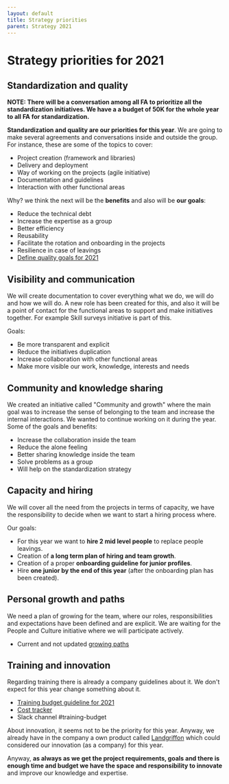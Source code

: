 ```yaml
---
layout: default
title: Strategy priorities
parent: Strategy 2021
---
```


# Strategy priorities for 2021

## Standardization and quality

**NOTE: There will be a conversation among all FA to prioritize all the standardization initiatives. We have a a budget of 50K for the whole year to all FA for standardization.**

**Standardization and quality are our priorities for this year**. We are going to make several agreements and conversations inside and outside the group. For instance, these are some of the topics to cover:

* Project creation (framework and libraries)
* Delivery and deployment
* Way of working on the projects (agile initiative)
* Documentation and guidelines
* Interaction with other functional areas

Why? we think the next will be the **benefits** and also will be **our goals**:

* Reduce the technical debt
* Increase the expertise as a group
* Better efficiency
* Reusability
* Facilitate the rotation and onboarding in the projects
* Resilience in case of leavings
* [Define quality goals for 2021](/frontismos/docs/strategy-2021/quality-goals)


## Visibility and communication

We will create documentation to cover everything what we do, we will do and how we will do. A new role has been created for this, and also it will be a point of contact for the functional areas to support and make initiatives together. For example Skill surveys initiative is part of this.

Goals:

* Be more transparent and explicit
* Reduce the initiatives duplication
* Increase collaboration with other functional areas
* Make more visible our work, knowledge, interests and needs

## Community and knowledge sharing

We created an initiative called "Community and growth" where the main goal was to increase the sense of belonging to the team and increase the internal interactions. We wanted to continue working on it during the year. Some of the goals and benefits:

* Increase the collaboration inside the team
* Reduce the alone feeling
* Better sharing knowledge inside the team
* Solve problems as a group
* Will help on the standardization strategy

## Capacity and hiring

We will cover all the need from the projects in terms of capacity, we have the responsibility to decide when we want to start a hiring process where.

Our goals:

* For this year we want to **hire 2 mid level people** to replace people leavings.
* Creation of **a long term plan of hiring and team growth**.
* Creation of a proper **onboarding guideline for junior profiles**.
* Hire **one junior by the end of this year** (after the onboarding plan has been created).

## Personal growth and paths

We need a plan of growing for the team, where our roles, responsibilities and expectations have been defined and are explicit. We are waiting for the People and Culture initiative where we will participate actively.

* Current and not updated [growing paths]((/frontismos/docs/growing-paths/index))

## Training and innovation

Regarding training there is already a company guidelines about it. We don't expect for this year change something about it.

* [Training budget guideline for 2021](https://vizzuality.github.io/playbook/guidelines/Training-Budget-2021.html)
* [Cost tracker](https://docs.google.com/spreadsheets/d/1tRvRYZ3zhjOtKImu6AFILTDYP1TO4F65Fm_vOj4fnhA/edit#gid=0)
* Slack channel #training-budget

About innovation, it seems not to be the priority for this year. Anyway, we already have in the company a own product called [Landgriffon](https://vizz-trackr.herokuapp.com/projects/177) which could considered our innovation (as a company) for this year.

Anyway, **as always as we get the project requirements, goals and there is enough time and budget we have the space and responsibility to innovate** and improve our knowledge and expertise.

